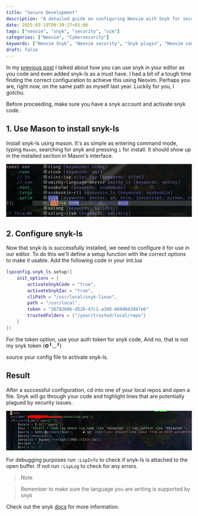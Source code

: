 ```yaml
---
title: "Secure Development"
description: "A detailed guide on configuring Neovim with Snyk for security scanning."
date: 2025-03-19T09:39:27+03:00
tags: ["neovim", "snyk", "security", "vim"]
categories: ["Neovim", "Cybersecurity"]
keywords: ["Neovim Snyk", "Neovim security", "Snyk plugin", "Neovim configuration"]
draft: false
---
```


In my [previous post](../nvim-dev/) I talked about how you can use snyk
in your editor as you code and even added snyk-ls as a must
have. I had a bit of a tough time
finding the correct configuration to achieve this using
Neovim. Perhaps you are, right now, on the same path as 
myself last year. Luckily for you, I gotchu.

Before proceeding, make sure you have a snyk account and 
activate snyk code.

## 1. Use Mason to install snyk-ls
Install snyk-ls using mason. It's as simple as entering
command mode, typing `Mason`, searching for snyk and pressing
`i` for install. It should show up in the installed section
in Mason's interface.

![Install snyk-ls using mason](./mason.png)

## 2. Configure snyk-ls
Now that snyk-ls is successfully installed, we need to 
configure it for use in our editor. To do this we'll 
define a setup function with the correct options to make it usable.
Add the following code in your init.lua

```lua
lspconfig.snyk_ls.setup({
    init_options = {
        activateSnykCode = "true",
        activateSnykIac = "true",
        cliPath = "/usr/local/snyk-linux",
        path = "/usr/local",
        token = "2678260b-d526-47c1-a3d9-669d643d47e6"
        trustedFolders = {"/your/trusted/local/repo"}
    }
})
```
For the token option, use your auth token for snyk code, And no,
that is not my snyk token (✿╹◡╹)

source your config file to activate snyk-ls.

## Result
After a successful configuration, cd into one of your local repos
and open a file. Snyk will go through your code and highlight lines
that are potentially plagued by security issues.

![Real time SAST](./snyk-ls.png)

For debugging purposes run `:LspInfo` to check if snyk-ls is attached
to the open buffer. If not run `:LspLog` to check for any errors.

>  Note

> Remember to make sure the language you are writing is supported by snyk

Check out the snyk [docs](https://docs.snyk.io/scm-ide-and-ci-cd-integrations/snyk-ide-plugins-and-extensions/snyk-language-server) for more information.
